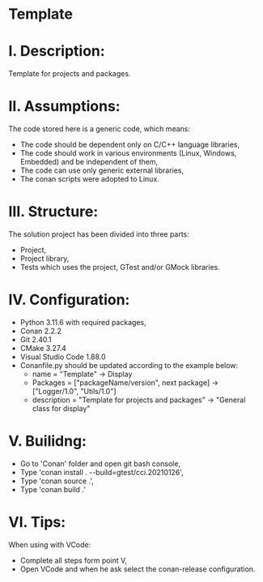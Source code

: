 # Template

# I. Description:
Template for projects and packages.

# II. Assumptions:
The code stored here is a generic code, which means:
- The code should be dependent only on C/C++ language libraries,
- The code should work in various environments (Linux, Windows, Embedded) and be independent of them,
- The code can use only generic external libraries,
- The conan scripts were adopted to Linux.

# III. Structure:
The solution project has been divided into three parts:
- Project,
- Project library,
- Tests which uses the project, GTest and/or GMock libraries.

# IV. Configuration:
- Python 3.11.6 with required packages,
- Conan 2.2.2
- Git 2.40.1
- CMake 3.27.4
- Visual Studio Code 1.88.0
- Conanfile.py should be updated according to the example below:
  - name        = "Template"                            -> Display
  - Packages    = ["packageName/version", next package] -> ["Logger/1.0", "Utils/1.0"]
  - description = "Template for projects and packages"  -> "General class for display"

# V. Builidng:
- Go to 'Conan' folder and open git bash console,
- Type 'conan install . --build=gtest/cci.20210126',
- Type 'conan source .',
- Type 'conan build .'

# VI. Tips:
When using with VCode:
- Complete all steps form point V,
- Open VCode and when he ask select the conan-release configuration.
